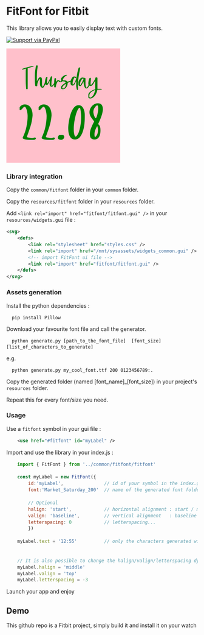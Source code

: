 # FitFont for Fitbit

This library allows you to easily display text with custom fonts.

[![Support via PayPal](https://cdn.rawgit.com/twolfson/paypal-github-button/1.0.0/dist/button.svg)](https://www.paypal.me/gsage/)

![alt text](screenshot.png "Sorry for the colors")

### Library integration

Copy the `common/fitfont` folder in your `common` folder.

Copy the `resources/fitfont` folder in your `resources` folder.

Add `<link rel="import" href="fitfont/fitfont.gui" />` in your `resources/widgets.gui` file :
``` xml
<svg>
    <defs>
        <link rel="stylesheet" href="styles.css" />
        <link rel="import" href="/mnt/sysassets/widgets_common.gui" />
        <!-- import FitFont ui file -->
        <link rel="import" href="fitfont/fitfont.gui" />
    </defs>
</svg>
```

### Assets generation

Install the python dependencies :
```
  pip install Pillow
```

Download your favourite font file and call the generator.
```
  python generate.py [path_to_the_font_file]  [font_size]  [list_of_characters_to_generate]
```
e.g.
```
  python generate.py my_cool_font.ttf 200 0123456789:.
```

Copy the generated folder (named [font_name]_[font_size]) in your project's `resources` folder.

Repeat this for every font/size you need.

### Usage

Use a `fitfont` symbol in your gui file :
``` xml
    <use href="#fitfont" id="myLabel" />
```

Import and use the library in your index.js :
``` javascript
    import { FitFont } from '../common/fitfont/fitfont'
    
    const myLabel = new FitFont({ 
        id:'myLabel',               // id of your symbol in the index.gui
        font:'Market_Saturday_200'  // name of the generated font folder

        // Optional
        halign: 'start',            // horizontal alignment : start / middle / end
        valign: 'baseline',         // vertical alignment   : baseline / top / middle / bottom
        letterspacing: 0            // letterspacing...
        })
    
    myLabel.text = '12:55'          // only the characters generated with the python script will be displayed


    // It is also possible to change the halign/valign/letterspacing dynamically
    myLabel.halign = 'middle'
    myLabel.valign = 'top'
    myLabel.letterspacing = -3
```

Launch your app and enjoy

## Demo

This github repo is a Fitbit project, simply build it and install it on your watch
